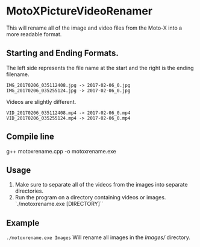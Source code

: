 
# MotoXPictureVideoRenamer
This will rename all of the image and video files from the Moto-X into a more readable format.


## Starting and Ending Formats.

The left side represents the file name at the start and the right is the ending filename.
```
IMG_20170206_035112408.jpg -> 2017-02-06_0.jpg
IMG_20170206_035255124.jpg -> 2017-02-06_0.jpg
```

Videos are slightly different.
```
VID_20170206_035112408.mp4 -> 2017-02-06_0.mp4
VID_20170206_035255124.mp4 -> 2017-02-06_0.mp4
```

## Compile line

g++ motoxrename.cpp -o motoxrename.exe

## Usage

1. Make sure to separate all of the videos from the images into separate directories.
2. Run the program on a directory containing videos or images. `./motoxrename.exe [DIRECTORY]``

## Example

`./motoxrename.exe Images`
Will rename all images in the *Images/* directory.
